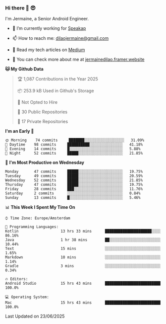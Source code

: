 ### Hi there 👋 😎
I'm Jermaine, a Senior Android Engineer.

- 🔭 I’m currently working for [Speakap](https://www.speakap.com/)

- 📫 How to reach me: dilaojermaine@gmail.com

- 📖 Read my tech articles on [Medium](https://jermainedilao.medium.com/)

- 👀 You can check more about me at [jermainedilao.framer.website](https://jermainedilao.framer.website)

<!--
**jermainedilao/jermainedilao** is a ✨ _special_ ✨ repository because its `README.md` (this file) appears on your GitHub profile.

Here are some ideas to get you started:

- 🔭 I’m currently working on ...
- 🌱 I’m currently learning ...
- 👯 I’m looking to collaborate on ...
- 🤔 I’m looking for help with ...
- 💬 Ask me about ...
- 📫 How to reach me: ...
- 😄 Pronouns: ...
- ⚡ Fun fact: ...
-->

<!--START_SECTION:waka-->
**🐱 My Github Data** 

> 🏆 1,087 Contributions in the Year 2025
 > 
> 📦 253.9 kB Used in Github's Storage 
 > 
> 🚫 Not Opted to Hire
 > 
> 📜 30 Public Repositories 
 > 
> 🔑 17 Private Repositories  
 > 
**I'm an Early 🐤** 

```text
🌞 Morning    74 commits     ███████░░░░░░░░░░░░░░░░░░   31.09% 
🌆 Daytime    98 commits     ██████████░░░░░░░░░░░░░░░   41.18% 
🌃 Evening    14 commits     █░░░░░░░░░░░░░░░░░░░░░░░░   5.88% 
🌙 Night      52 commits     █████░░░░░░░░░░░░░░░░░░░░   21.85%

```
📅 **I'm Most Productive on Wednesday** 

```text
Monday       47 commits     █████░░░░░░░░░░░░░░░░░░░░   19.75% 
Tuesday      49 commits     █████░░░░░░░░░░░░░░░░░░░░   20.59% 
Wednesday    52 commits     █████░░░░░░░░░░░░░░░░░░░░   21.85% 
Thursday     47 commits     █████░░░░░░░░░░░░░░░░░░░░   19.75% 
Friday       28 commits     ███░░░░░░░░░░░░░░░░░░░░░░   11.76% 
Saturday     2 commits      ░░░░░░░░░░░░░░░░░░░░░░░░░   0.84% 
Sunday       13 commits     █░░░░░░░░░░░░░░░░░░░░░░░░   5.46%

```


📊 **This Week I Spent My Time On** 

```text
⌚︎ Time Zone: Europe/Amsterdam

💬 Programming Languages: 
Kotlin                   13 hrs 33 mins      █████████████████████░░░░   86.16% 
Java                     1 hr 38 mins        ██░░░░░░░░░░░░░░░░░░░░░░░   10.44% 
Text                     15 mins             ░░░░░░░░░░░░░░░░░░░░░░░░░   1.65% 
Markdown                 10 mins             ░░░░░░░░░░░░░░░░░░░░░░░░░   1.14% 
Gradle                   3 mins              ░░░░░░░░░░░░░░░░░░░░░░░░░   0.34%

🔥 Editors: 
Android Studio           15 hrs 43 mins      █████████████████████████   100.0%

💻 Operating System: 
Mac                      15 hrs 43 mins      █████████████████████████   100.0%

```


 Last Updated on 23/06/2025
<!--END_SECTION:waka-->

